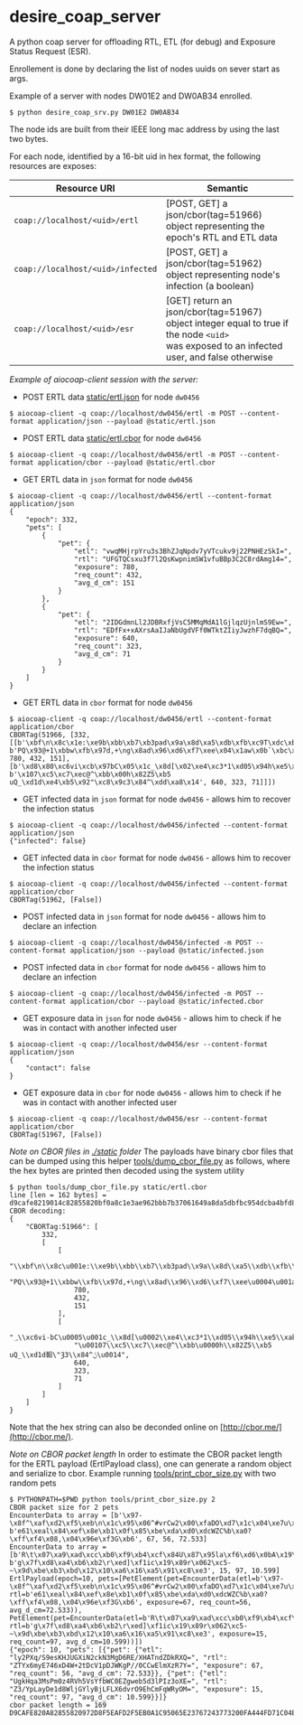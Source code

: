 desire_coap_server
==
A python coap server for offloading RTL, ETL (for debug) and Exposure Status Request (ESR).

Enrollement is done by declaring the list of nodes uuids on sever start as args.

Example of a server with nodes DW01E2 and DW0AB34 enrolled.
```shell
$ python desire_coap_srv.py DW01E2 DW0AB34
```
The node ids are built from their IEEE long mac address by using the last two bytes.

For each node, identified by a 16-bit uid in hex format, the following resources are exposes:

| Resource URI                      | Semantic                                                                                                                                           |
|-----------------------------------|----------------------------------------------------------------------------------------------------------------------------------------------------|
| `coap://localhost/<uid>/ertl`     | [POST, GET] a json/cbor(tag=51966) object representing the epoch's RTL and ETL data                                                                |
| `coap://localhost/<uid>/infected` | [POST, GET] a json/cbor(tag=51962) object representing node's infection (a boolean)                                                                     |
| `coap://localhost/<uid>/esr`      | [GET] return an json/cbor(tag=51967) object integer equal to true if the node `<uid>`<br>was exposed to an infected user, and false otherwise      |

*Example of aiocoap-client session with the server:*
- POST ERTL data [static/ertl.json](static/ertl.json) for node `dw0456`
```shell
$ aiocoap-client -q coap://localhost/dw0456/ertl -m POST --content-format application/json --payload @static/ertl.json
```
- POST ERTL data [static/ertl.cbor](static/ertl.cbor) for node `dw0456`
```shell
$ aiocoap-client -q coap://localhost/dw0456/ertl -m POST --content-format application/cbor --payload @static/ertl.cbor
```
- GET ERTL data in `json` format for node `dw0456`
```shell
$ aiocoap-client -q coap://localhost/dw0456/ertl --content-format application/json
{
    "epoch": 332,
    "pets": [
        {
            "pet": {
                "etl": "vwqMHjrpYru3s3BhZJqNpdv7yVTcukv9j22PNHEzSkI=",
                "rtl": "UFGTQCsxu3f7l2QsKwpnimSW1vfuBBp3C2C8rdAmg14=",
                "exposure": 780,
                "req_count": 432,
                "avg_d_cm": 151
            }
        },
        {
            "pet": {
                "etl": "2IDGdmnLl2JDBRxfjVsC5MMqMdA1lGjlqzUjnlmS9Ew=",
                "rtl": "EDfFx+xAXrsAaIJaNbUgdVFf0WTktZIiyJwzhF7dqBQ=",
                "exposure": 640,
                "req_count": 323,
                "avg_d_cm": 71
            }
        }
    ]
}
```
- GET ERTL data in `cbor` format for node `dw0456`
```shell
$ aiocoap-client -q coap://localhost/dw0456/ertl --content-format application/cbor
CBORTag(51966, [332, [[b'\xbf\n\x8c\x1e:\xe9b\xbb\xb7\xb3pad\x9a\x8d\xa5\xdb\xfb\xc9T\xdc\xbaK\xfd\x8fm\x8f4q3JB', b'PQ\x93@+1\xbbw\xfb\x97d,+\ng\x8ad\x96\xd6\xf7\xee\x04\x1aw\x0b`\xbc\xad\xd0&\x83^', 780, 432, 151], [b'\xd8\x80\xc6vi\xcb\x97bC\x05\x1c_\x8d[\x02\xe4\xc3*1\xd05\x94h\xe5\xab5#\x9eY\x92\xf4L', b'\x107\xc5\xc7\xec@^\xbb\x00h\x82Z5\xb5 uQ_\xd1d\xe4\xb5\x92"\xc8\x9c3\x84^\xdd\xa8\x14', 640, 323, 71]]])
```

- GET infected data in `json` format for node `dw0456` - allows him to recover
the infection status
```shell
$ aiocoap-client -q coap://localhost/dw0456/infected --content-format application/json
{"infected": false}
```

- GET infected data in `cbor` format for node `dw0456` - allows him to recover the infection status
```shell
$ aiocoap-client -q coap://localhost/dw0456/infected --content-format application/cbor
CBORTag(51962, [False])
```

- POST infected data in `json` format for node `dw0456` - allows him to declare an infection
```shell
$ aiocoap-client -q coap://localhost/dw0456/infected -m POST --content-format application/json --payload @static/infected.json
```

- POST infected data in `cbor` format for node `dw0456` - allows him to declare an infection
```shell
$ aiocoap-client -q coap://localhost/dw0456/infected -m POST --content-format application/cbor --payload @static/infected.cbor
```

- GET exposure data in `json` for node `dw0456` - allows him to check if he was in contact with another infected user
```shell
$ aiocoap-client -q coap://localhost/dw0456/esr --content-format application/json
{
    "contact": false
}
```

- GET exposure data in `cbor` for node `dw0456` - allows him to check if he was in contact with another infected user
```shell
$ aiocoap-client -q coap://localhost/dw0456/esr --content-format application/cbor
CBORTag(51967, [False])
```

*Note on CBOR files in [./static](./static) folder*
The payloads have binary cbor files that can be dumped using this helper [tools/dump_cbor_file.py](tools/dump_cbor_file.py) as follows, where the hex bytes are printed then decoded using the system utility
```shell
$ python tools/dump_cbor_file.py static/ertl.cbor
line [len = 162 bytes] = d9cafe8219014c82855820bf0a8c1e3ae962bbb7b37061649a8da5dbfbc954dcba4bfd8f6d8f3471334a425820505193402b31bb77fb97642c2b0a678a6496d6f7ee041a770b60bcadd026835e19030c1901b01897855820d880c67669cb976243051c5f8d5b02e4c32a31d0359468e5ab35239e5992f44c58201037c5c7ec405ebb0068825a35b52075515fd164e4b59222c89c33845edda8141902801901431847
CBOR decoding:
{
    "CBORTag:51966": [
        332,
        [
            [
                "\\xbf\n\\x8c\u001e:\\xe9b\\xbb\\xb7\\xb3pad\\x9a\\x8d\\xa5\\xdb\\xfb\\xc9TܺK\\xfd\\x8fm\\x8f4q3JB",
                "PQ\\x93@+1\\xbbw\\xfb\\x97d,+\ng\\x8ad\\x96\\xd6\\xf7\\xee\u0004\u001aw\u000b`\\xbc\\xad\\xd0&\\x83^",
                780,
                432,
                151
            ],
            [
                "؀\\xc6vi˗bC\u0005\u001c_\\x8d[\u0002\\xe4\\xc3*1\\xd05\\x94h\\xe5\\xab5#\\x9eY\\x92\\xf4L",
                "\u00107\\xc5\\xc7\\xec@^\\xbb\u0000h\\x82Z5\\xb5 uQ_\\xd1d䵒\"Ȝ3\\x84^ݨ\u0014",
                640,
                323,
                71
            ]
        ]
    ]
}
```
Note that the hex string can also be deconded online on [http://cbor.me/](http://cbor.me/).

*Note on CBOR packet length*
In order to estimate the CBOR packet length for the ERTL payload (ErtlPayload class), one can generate a random object and serialize to cbor. Example running [tools/print_cbor_size.py](tools/print_cbor_size.py) with two random pets
```shell
$ PYTHONPATH=$PWD python tools/print_cbor_size.py 2
CBOR packet size for 2 pets
EncounterData to array = [b'\x97-\x8f^\xaf\xd2\xf5\xeb\n\x1c\x95\x06^#vrCw2\x00\xfaDO\xd7\x1c\x04\xe7u\x90\xe4Et', b'e61\xeal\x84\xef\x8e\xb1\x0f\x85\xbe\xda\xd0\xdcWZC%b\xa0?\xff\xf4\x08,\x04\x96e\xf3G\xb6', 67, 56, 72.533]
EncounterData to array = [b'R\t\x07\xa9\xad\xcc\xb0\xf9\xb4\xcf\x84U\x87\x95la\xf6\xd6\x0bA\x19\x83\x07\x9b\xe5\xdd\xe5<\x8c\xf7\xa1q', b'g\x7f\xd8\xa4\xb6\xb2\r\xed]\xf1ic\x19\x89r\x062\xc5-~\x9d\xbe\xb3\xbd\x12\x10\xa6\x16\xa5\x91\xc8\xe3', 15, 97, 10.599]
ErtlPayload(epoch=10, pets=[PetElement(pet=EncounterData(etl=b'\x97-\x8f^\xaf\xd2\xf5\xeb\n\x1c\x95\x06^#vrCw2\x00\xfaDO\xd7\x1c\x04\xe7u\x90\xe4Et', rtl=b'e61\xeal\x84\xef\x8e\xb1\x0f\x85\xbe\xda\xd0\xdcWZC%b\xa0?\xff\xf4\x08,\x04\x96e\xf3G\xb6', exposure=67, req_count=56, avg_d_cm=72.533)), PetElement(pet=EncounterData(etl=b'R\t\x07\xa9\xad\xcc\xb0\xf9\xb4\xcf\x84U\x87\x95la\xf6\xd6\x0bA\x19\x83\x07\x9b\xe5\xdd\xe5<\x8c\xf7\xa1q', rtl=b'g\x7f\xd8\xa4\xb6\xb2\r\xed]\xf1ic\x19\x89r\x062\xc5-~\x9d\xbe\xb3\xbd\x12\x10\xa6\x16\xa5\x91\xc8\xe3', exposure=15, req_count=97, avg_d_cm=10.599))])
{"epoch": 10, "pets": [{"pet": {"etl": "ly2PXq/S9esKHJUGXiN2ckN3MgD6RE/XHATndZDkRXQ=", "rtl": "ZTYx6myE746xD4W+2tDcV1pDJWKgP//0CCwElmXzR7Y=", "exposure": 67, "req_count": 56, "avg_d_cm": 72.533}}, {"pet": {"etl": "UgkHqa3MsPm0z4RVh5VsYfbWC0EZgweb5d3lPIz3oXE=", "rtl": "Z3/YpLayDe1d8WljGYlyBjLFLX6dvrO9EhCmFqWRyOM=", "exposure": 15, "req_count": 97, "avg_d_cm": 10.599}}]}
cbor packet length = 169
D9CAFE820A82855820972D8F5EAFD2F5EB0A1C95065E23767243773200FA444FD71C04E77590E445745820653631EA6C84EF8EB10F85BEDAD0DC575A432562A03FFFF4082C049665F347B618431838FB4052221CAC083127855820520907A9ADCCB0F9B4CF845587956C61F6D60B411983079BE5DDE53C8CF7A1715820677FD8A4B6B20DED5DF169631989720632C52D7E9DBEB3BD1210A616A591C8E30F1861FB402532B020C49BA6
```
